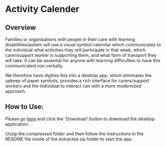 # Activity Calender

## Overview

Families or organisations with people in their care with learning disabilities/autism will use a visual symbol calendar which communicates to the individual what activities they will participate in that week, which carer/support worker is supporting them, and what form of transport they will take. It can be essential for anyone with learning difficulties to have this communicated non verbally.

We therefore have digitise this into a desktop app, which eliminates the upkeep of paper symbols, provides a rich interface for carers/support workers and the individual to interact can with a more modernized approach.

## How to Use:

Please go [here](https://github.com/j97051/Activity-Calender/blob/main/desktop-application/ActivityCalender2021-Release-v1.0.5.zip) and click the 'Download' button to download the desktop application.

Unzip the compressed folder and then follow the instructions in the README file inside of the extracted zip folder to start the app.
